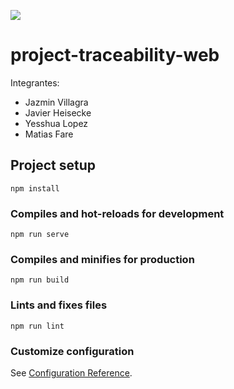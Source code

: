 
<a href="https://david-dm.org/matiasfare/project-traceability-web" title="dependencies status"><img src="https://david-dm.org/matiasfare/project-traceability-web/status.svg"/></a>

# project-traceability-web

Integrantes:
* Jazmin Villagra
* Javier Heisecke
* Yesshua Lopez
* Matias Fare

## Project setup
```
npm install
```

### Compiles and hot-reloads for development
```
npm run serve
```

### Compiles and minifies for production
```
npm run build
```

### Lints and fixes files
```
npm run lint
```

### Customize configuration
See [Configuration Reference](https://cli.vuejs.org/config/).
